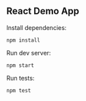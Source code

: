 ## React Demo App

Install dependencies:

    npm install

Run dev server:

    npm start

Run tests:

    npm test
